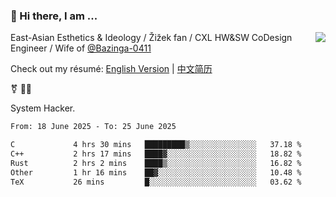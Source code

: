 ### 👋 Hi there, I am ...

<img align="right" src="https://github-readme-stats.vercel.app/api?username=vickiegpt&show_icons=true&icon_color=0366d6&bg_color=ffffff&hide_title=true" />

East-Asian Esthetics & Ideology / Žižek fan / CXL HW&SW CoDesign Engineer / Wife of [@Bazinga-0411](https://bazinga-0411.github.io/)

Check out my résumé: [English Version](http://asplos.dev/) | [中文简历](http://asplos.dev/CN.html)

⚧️ 
🏳️‍⚧️ 

System Hacker.


<!--START_SECTION:waka-->

```txt
From: 18 June 2025 - To: 25 June 2025

C             4 hrs 30 mins   █████████▒░░░░░░░░░░░░░░░   37.18 %
C++           2 hrs 17 mins   ████▓░░░░░░░░░░░░░░░░░░░░   18.82 %
Rust          2 hrs 2 mins    ████▒░░░░░░░░░░░░░░░░░░░░   16.82 %
Other         1 hr 16 mins    ██▓░░░░░░░░░░░░░░░░░░░░░░   10.48 %
TeX           26 mins         █░░░░░░░░░░░░░░░░░░░░░░░░   03.62 %
```

<!--END_SECTION:waka-->
